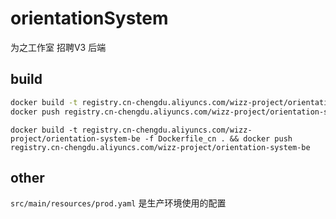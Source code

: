 # orientationSystem

为之工作室 招聘V3 后端

## build

```sh
docker build -t registry.cn-chengdu.aliyuncs.com/wizz-project/orientation-system-be -f Dockerfile_cn .
docker push registry.cn-chengdu.aliyuncs.com/wizz-project/orientation-system-be
```

`docker build -t registry.cn-chengdu.aliyuncs.com/wizz-project/orientation-system-be -f Dockerfile_cn . && docker push registry.cn-chengdu.aliyuncs.com/wizz-project/orientation-system-be`

## other

`src/main/resources/prod.yaml` 是生产环境使用的配置

